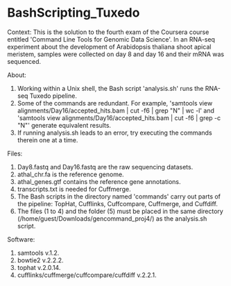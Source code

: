 # BashScripting_Tuxedo
Context: This is the solution to the fourth exam of the Coursera course entitled 'Command Line Tools for Genomic Data Science'. In an RNA-seq experiment about the development of Arabidopsis thaliana shoot apical meristem, samples were collected on day 8 and day 16 and their mRNA was sequenced.

About:
1. Working within a Unix shell, the Bash script 'analysis.sh' runs the RNA-seq Tuxedo pipeline.
2. Some of the commands are redundant. For example, 'samtools view alignments/Day16/accepted_hits.bam | cut -f6 | grep "N" | wc -l' and 'samtools view alignments/Day16/accepted_hits.bam | cut -f6 | grep -c "N"' generate equivalent results.
3. If running analysis.sh leads to an error, try executing the commands therein one at a time.

Files:
1. Day8.fastq and Day16.fastq are the raw sequencing datasets.
2. athal_chr.fa is the reference genome.
3. athal_genes.gtf contains the reference gene annotations.
4. transcripts.txt is needed for Cuffmerge.
5. The Bash scripts in the directory named 'commands' carry out parts of the pipeline: TopHat, Cufflinks, Cuffcompare, Cuffmerge, and Cuffdiff.
6. The files (1 to 4) and the folder (5) must be placed in the same directory (/home/guest/Downloads/gencommand_proj4/) as the analysis.sh script.

Software:
1. samtools v.1.2.
2. bowtie2 v.2.2.2.
3. tophat v.2.0.14.
4. cufflinks/cuffmerge/cuffcompare/cuffdiff v.2.2.1.
